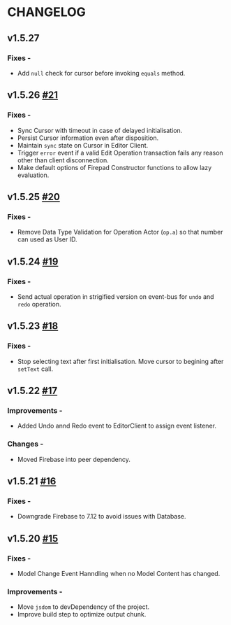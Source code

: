 # CHANGELOG

## v1.5.27
  ### Fixes -
  - Add `null` check for cursor before invoking `equals` method.

## v1.5.26 [#21](https://github.com/interviewstreet/firepad-x/pull/21)
  ### Fixes -
  - Sync Cursor with timeout in case of delayed initialisation.
  - Persist Cursor information even after disposition.
  - Maintain `sync` state on Cursor in Editor Client.
  - Trigger `error` event if a valid Edit Operation transaction fails any reason other than client disconnection.
  - Make default options of Firepad Constructor functions to allow lazy evaluation.

## v1.5.25 [#20](https://github.com/interviewstreet/firepad-x/pull/20)
  ### Fixes -
  - Remove Data Type Validation for Operation Actor (`op.a`) so that number can used as User ID.

## v1.5.24 [#19](https://github.com/interviewstreet/firepad-x/pull/19)
  ### Fixes -
  - Send actual operation in strigified version on event-bus for `undo` and `redo` operation.

## v1.5.23 [#18](https://github.com/interviewstreet/firepad-x/pull/18)
  ### Fixes -
  - Stop selecting text after first initialisation. Move cursor to begining after `setText` call.

## v1.5.22 [#17](https://github.com/interviewstreet/firepad-x/pull/17)
  ### Improvements -
  - Added Undo annd Redo event to EditorClient to assign event listener.

  ### Changes -
  - Moved Firebase into peer dependency.

## v1.5.21 [#16](https://github.com/interviewstreet/firepad-x/pull/16)
  ### Fixes -
  - Downgrade Firebase to 7.12 to avoid issues with Database.

## v1.5.20 [#15](https://github.com/interviewstreet/firepad-x/pull/15)
  ### Fixes -
  - Model Change Event Hanndling when no Model Content has changed.

  ### Improvements -
  - Move `jsdom` to devDependency of the project.
  - Improve build step to optimize output chunk.
